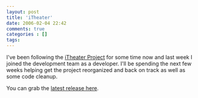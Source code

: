 ```yaml
---
layout: post
title: 'iTheater'
date: 2006-02-04 22:42
comments: true
categories : []
tags:
---
```

I've been following the <a href="http://itheaterproject.com/">iTheater Project</a> for some time now and last week I joined the development team as a developer. I'll be spending the next few weeks helping get the project reorganized and back on track as well as some code cleanup.

You can grab the <a href="http://itheaterproject.com/downloads.php">latest release here</a>.

